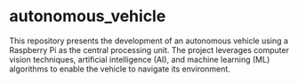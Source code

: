 # autonomous_vehicle
This repository presents the development of an autonomous vehicle using a Raspberry Pi as the central processing unit. The project leverages computer vision techniques, artificial intelligence (AI), and machine learning (ML) algorithms to enable the vehicle to navigate its environment.
